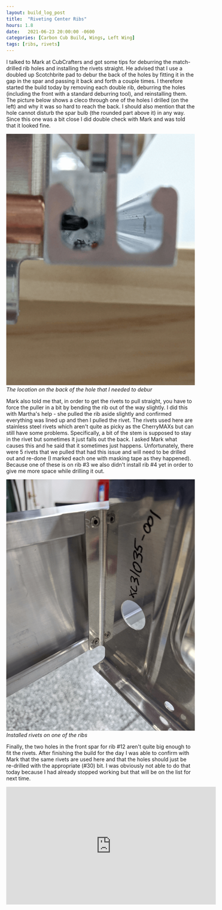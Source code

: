 ```yaml
---
layout: build_log_post
title:  "Riveting Center Ribs"
hours: 1.8
date:   2021-06-23 20:00:00 -0600
categories: [Carbon Cub Build, Wings, Left Wing]
tags: [ribs, rivets]
---
```


I talked to Mark at CubCrafters and got some tips for deburring the match-drilled rib holes and installing the rivets straight. He advised that I use a doubled up Scotchbrite pad to debur the back of the holes by fitting it in the gap in the spar and passing it back and forth a couple times. I therefore started the build today by removing each double rib, deburring the holes (including the front with a standard deburring tool), and reinstalling them. The picture below shows a cleco through one of the holes I drilled (on the left) and why it was so hard to reach the back. I should also mention that the hole cannot disturb the spar bulb (the rounded part above it) in any way. Since this one was a bit close I did double check with Mark and was told that it looked fine.

![Desktop View](/assets/img/posts/2021-06-23-riveting-center-ribs/drilled_hole.png)
_The location on the back of the hole that I needed to debur_

Mark also told me that, in order to get the rivets to pull straight, you have to force the puller in a bit by bending the rib out of the way slightly. I did this with Martha's help - she pulled the rib aside slightly and confirmed everything was lined up and then I pulled the rivet. The rivets used here are stainless steel rivets which aren't quite as picky as the CherryMAXs but can still have some problems. Specifically, a bit of the stem is supposed to stay in the rivet but sometimes it just falls out the back. I asked Mark what causes this and he said that it sometimes just happens. Unfortunately, there were 5 rivets that we pulled that had this issue and will need to be drilled out and re-done (I marked each one with masking tape as they happened). Because one of these is on rib #3 we also didn't install rib #4 yet in order to give me more space while drilling it out.

![Desktop View](/assets/img/posts/2021-06-23-riveting-center-ribs/installed_rivets.png)
_Installed rivets on one of the ribs_

Finally, the two holes in the front spar for rib #12 aren't quite big enough to fit the rivets. After finishing the build for the day I was able to confirm with Mark that the same rivets are used here and that the holes should just be re-drilled with the appropriate (#30) bit. I was obviously not able to do that today because I had already stopped working but that will be on the list for next time. 

<iframe width="560" height="315" src="https://www.youtube.com/embed/yEfi2YTO-Mo" title="YouTube video player" frameborder="0" allow="accelerometer; autoplay; clipboard-write; encrypted-media; gyroscope; picture-in-picture" allowfullscreen></iframe>

[^section-8-ref]: Wing Manual (Extended Fuel), CCEX-004 Rev. 2.02, Pages 60-64